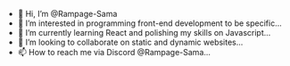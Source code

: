 - 👋 Hi, I’m @Rampage-Sama
- 👀 I’m interested in programming front-end development to be specific...
- 🌱 I’m currently learning React and polishing my skills on Javascript...
- 💞️ I’m looking to collaborate on static and dynamic websites...
- 📫 How to reach me via Discord @Rampage-Sama...

<!---
Rampage-Sama/Rampage-Sama is a ✨ special ✨ repository because its `README.md` (this file) appears on your GitHub profile.
You can click the Preview link to take a look at your changes.
--->
